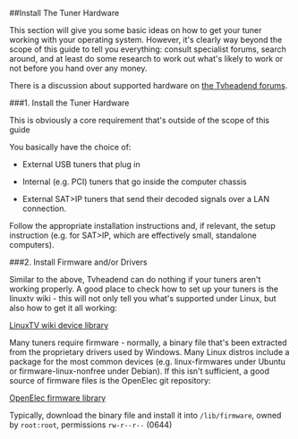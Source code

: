 ##Install The Tuner Hardware

This section will give you some basic ideas on how to get your tuner working
with your operating system. However, it's clearly way beyond the scope of
this guide to tell you everything: consult specialist forums, search around, 
and at least do some research to work out what's likely to work or not
before you hand over any money.

There is a discussion about supported hardware on [the Tvheadend
forums](https://tvheadend.org/boards/5/topics/5102).

###1. Install the Tuner Hardware

This is obviously a core requirement that's outside of the scope of this guide

You basically have the choice of:

* External USB tuners that plug in

* Internal (e.g. PCI) tuners that go inside the computer chassis

* External SAT>IP tuners that send their decoded signals over a LAN connection. 

Follow the appropriate installation instructions and, if relevant, the
setup instruction (e.g. for SAT>IP, which are effectively small, standalone
computers).

###2. Install Firmware and/or Drivers

Similar to the above, Tvheadend can do nothing if your tuners aren't working
properly. A good place to check how to set up your tuners is the linuxtv
wiki - this will not only tell you what's supported under Linux, but also
how to get it all working:

[LinuxTV wiki device library](http://www.linuxtv.org/wiki/index.php/Hardware_Device_Information)

Many tuners require firmware - normally, a binary file that's been extracted
from the proprietary drivers used by Windows. Many Linux distros include a
package for the most common devices (e.g. linux-firmwares under Ubuntu or
firmware-linux-nonfree under Debian). If this isn't sufficient, a good source
of firmware files is the OpenElec git repository:

[OpenElec firmware library](https://github.com/OpenELEC/dvb-firmware)

Typically, download the binary file and install it into `/lib/firmware`, owned
by `root:root`, permissions `rw-r--r--` (0644)
